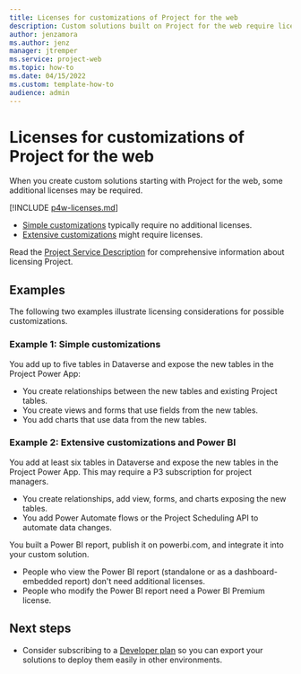 ```yaml
---
title: Licenses for customizations of Project for the web
description: Custom solutions built on Project for the web require licenses when used with the Project solution. Your custom solution itself should also have some kind of license, but you might want to make it as freely-available as possible to encourage others to build on your work.  
author: jenzamora
ms.author: jenz
manager: jtremper
ms.service: project-web
ms.topic: how-to
ms.date: 04/15/2022
ms.custom: template-how-to
audience: admin
---
```


# Licenses for customizations of Project for the web

When you create custom solutions starting with Project for the web, some additional licenses may be required.

[!INCLUDE [p4w-licenses.md](includes/p4w-licenses.md)]

- [Simple customizations](#example-1-simple-customizations) typically require no additional licenses.
- [Extensive customizations](#example-2-extensive-customizations-and-power-bi) might require licenses.

Read the [Project Service Description](/office365/servicedescriptions/project-online-service-description/project-online-service-description) for comprehensive information about licensing Project.

## Examples

The following two examples illustrate licensing considerations for possible customizations.

### Example 1: Simple customizations

You add up to five tables in Dataverse and expose the new tables in the Project Power App:

- You create relationships between the new tables and existing Project tables.
- You create views and forms that use fields from the new tables.
- You add charts that use data from the new tables.

### Example 2: Extensive customizations and Power BI

You add at least six tables in Dataverse and expose the new tables in the Project Power App. This may require a P3 subscription for project managers.

- You create relationships, add view, forms, and charts exposing the new tables.
- You add Power Automate flows or the Project Scheduling API to automate data changes.

You built a Power BI report, publish it on powerbi.com, and integrate it into your custom solution.

- People who view the Power BI report (standalone or as a dashboard-embedded report) don't need additional licenses.
- People who modify the Power BI report need a Power BI Premium license.

## Next steps

- Consider subscribing to a [Developer plan](/power-apps/maker/developer-plan) so you can export your solutions to deploy them easily in other environments.
